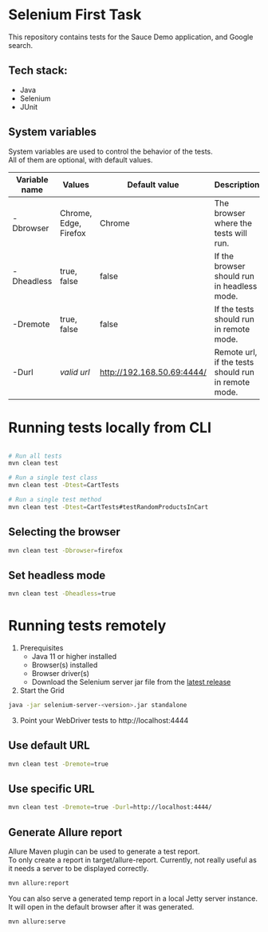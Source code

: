 # Selenium First Task

This repository contains tests for the Sauce Demo application, and Google search. 

## Tech stack:

* Java
* Selenium
* JUnit

## System variables

System variables are used to control the behavior of the tests.  
All of them are optional, with default values.

| Variable name | Values                | Default value              | Description                                         |
|---------------|-----------------------|----------------------------|-----------------------------------------------------|
| -Dbrowser     | Chrome, Edge, Firefox | Chrome                     | The browser where the tests will run.               |
| -Dheadless    | true, false           | false                      | If the browser should run in headless mode.         |
| -Dremote      | true, false           | false                      | If the tests should run in remote mode.             |
| -Durl         | *valid url*           | http://192.168.50.69:4444/ | Remote url, if the tests should run in remote mode. |

# Running tests locally from CLI

```sh

# Run all tests
mvn clean test

# Run a single test class
mvn clean test -Dtest=CartTests

# Run a single test method
mvn clean test -Dtest=CartTests#testRandomProductsInCart

```

## Selecting the browser

```sh
mvn clean test -Dbrowser=firefox
```

## Set headless mode

```sh
mvn clean test -Dheadless=true
```
# Running tests remotely

1. Prerequisites
    * Java 11 or higher installed
    * Browser(s) installed
    * Browser driver(s)
    * Download the Selenium server jar file from the [latest release](https://github.com/SeleniumHQ/selenium/releases/latest)
2. Start the Grid
```sh
java -jar selenium-server-<version>.jar standalone
```
3. Point your WebDriver tests to http://localhost:4444

## Use default URL

```sh
mvn clean test -Dremote=true
```

## Use specific URL

```sh
mvn clean test -Dremote=true -Durl=http://localhost:4444/
```

## Generate Allure report

Allure Maven plugin can be used to generate a test report.  
To only create a report in target/allure-report. Currently, not really useful as it needs a server to be displayed correctly.

```sh
mvn allure:report
```

You can also serve a generated temp report in a local Jetty server instance.  
It will open in the default browser after it was generated.

```sh
mvn allure:serve
```
